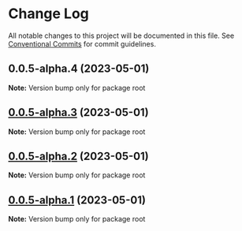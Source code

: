 # Change Log

All notable changes to this project will be documented in this file.
See [Conventional Commits](https://conventionalcommits.org) for commit guidelines.

## 0.0.5-alpha.4 (2023-05-01)

**Note:** Version bump only for package root





## [0.0.5-alpha.3](https://github.com/shubhamp-sf/lerna-release-flow-with-gh-action/compare/v0.0.5-alpha.2...v0.0.5-alpha.3) (2023-05-01)

**Note:** Version bump only for package root





## [0.0.5-alpha.2](https://github.com/shubhamp-sf/lerna-release-flow-with-gh-action/compare/v0.0.5-alpha.1...v0.0.5-alpha.2) (2023-05-01)

**Note:** Version bump only for package root





## [0.0.5-alpha.1](https://github.com/shubhamp-sf/lerna-release-flow-with-gh-action/compare/v0.0.5-alpha.0...v0.0.5-alpha.1) (2023-05-01)

**Note:** Version bump only for package root
